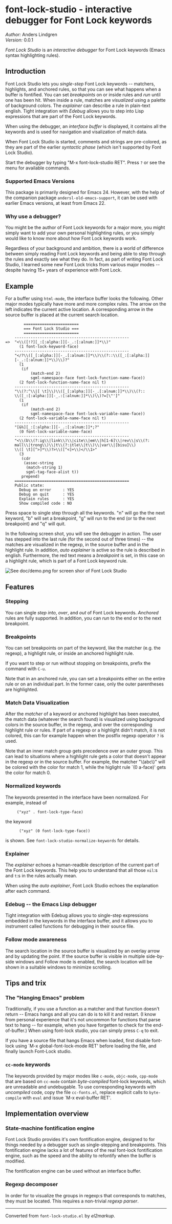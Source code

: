 # font-lock-studio - interactive debugger for Font Lock keywords

*Author:* Anders Lindgren<br>
*Version:* 0.0.1<br>

*Font Lock Studio* is an *interactive debugger* for Font Lock
keywords (Emacs syntax highlighting rules).

## Introduction

Font Lock Studio lets you *single-step* Font Lock keywords --
matchers, highlights, and anchored rules, so that you can see what
happens when a buffer is fontified. You can set *breakpoints* on or
inside rules and *run* until one has been hit. When inside a rule,
matches are *visualized* using a palette of background colors. The
*explainer* can describe a rule in plain-text english. Tight
integration with *Edebug* allows you to step into Lisp expressions
that are part of the Font Lock keywords.

When using the debugger, an *interface buffer* is displayed, it
contains all the keywords and is used for navigation and
visalization of match data.

When Font Lock Studio is started, comments and strings are
pre-colored, as they are part of the earlier *syntactic phase*
(which isn't supported by Font Lock Studio).

Start the debugger by typing "M-x font-lock-studio RET". Press `?`
or see the menu for available commands.

### Supported Emacs Versions

This package is primarily designed for Emacs 24. However, with the
help of the companion package `andersl-old-emacs-support`, it can
be used with earlier Emacs versions, at least from Emacs 22.

### Why use a debugger?

You might be the author of Font Lock keywords for a major more, you
might simply want to add your own personal highlighting rules, or
you simply would like to know more about how Font Lock keywords
work.

Regardless of your background and ambition, there is a world of
difference between simply reading Font Lock keywords and being able
to step through the rules and exactly see what they do. In fact, as
part of writing Font Lock Studio, I learned some new Font Lock
tricks from various major modes -- despite having 15+ years of
experience with Font Lock.

## Example

For a buffer using `html-mode`, the interface buffer looks the
following. Other major modes typically have more and more complex
rules. The arrow on the left indicates the current active location.
A corresponding arrow in the source buffer is placed at the current
search location.

            ========================
            === Font Lock Studio ===
            ========================
        --------------------------------------------------
    =>  "<\\([!?][_:[:alpha:]][-_.:[:alnum:]]*\\)"
          (1 font-lock-keyword-face)
        --------------------------------------------------
        "</?\\([_[:alpha:]][-_.[:alnum:]]*\\)\\(?::\\([_:[:alpha:]]
        [-_.:[:alnum:]]*\\)\\)?"
          (1
           (if
               (match-end 2)
               sgml-namespace-face font-lock-function-name-face))
          (2 font-lock-function-name-face nil t)
        --------------------------------------------------
        "\\(?:^\\|[ \t]\\)\\([_[:alpha:]][-_.[:alnum:]]*\\)\\(?::
        \\([_:[:alpha:]][-_.:[:alnum:]]*\\)\\)?=[\"']"
          (1
           (if
               (match-end 2)
               sgml-namespace-face font-lock-variable-name-face))
          (2 font-lock-variable-name-face nil t)
        --------------------------------------------------
        "[&%][_:[:alpha:]][-_.:[:alnum:]]*;?"
          (0 font-lock-variable-name-face)
        --------------------------------------------------
        "<\\(b\\(?:ig\\|link\\)\\|cite\\|em\\|h[1-6]\\|rev\\|s\\(?:
        mall\\|trong\\)\\|t\\(?:itle\\|t\\)\\|var\\|[bisu]\\)
        \\([ \t][^>]*\\)?>\\([^<]+\\)</\\1>"
          (3
           (cdr
            (assoc-string
             (match-string 1)
             sgml-tag-face-alist t))
           prepend)
        ==================================================
        Public state:
          Debug on error     : YES
          Debug on quit      : YES
          Explain rules      : YES
          Show compiled code : NO

Press space to single step through all the keywords. "n" will go
the the next keyword, "b" will set a breakpoint, "g" will run to
the end (or to the next breakpoint) and "q" will quit.

In the following screen shot, you will see the debugger in action.
The user has stepped into the last rule (for the second out of
three times) -- the matches are visualized in the regexp, in the
source buffer and in the highlight rule. In addition, *auto
explainer* is active so the rule is described in english.
Furthermore, the red text means a *breakpoint* is set, in this case
on a highlight rule, which is part of a Font Lock keyword rule.

![See doc/demo.png for screen shor of Font Lock Studio](doc/demo.png)

## Features

### Stepping

You can single *step into*, *over*, and *out* of Font Lock
keywords. *Anchored* rules are fully supported. In addition, you
can *run* to the end or to the next breakpoint.

### Breakpoints

You can set breakpoints on part of the keyword, like the matcher
(e.g. the regexp), a highlight rule, or inside an anchored highlight
rule.

If you want to step or run without stopping on breakpoints, prefix
the command with `C-u`.

Note that in an anchored rule, you can set a breakpoints either on
the entire rule or on an individual part. In the former case, only
the outer parentheses are highlighted.

### Match Data Visualization

After the *matcher* of a keyword or anchored highlight has been
executed, the match data (whatever the search found) is visualized
using background colors in the source buffer, in the regexp, and
over the corresponding highlight rule or rules. If part of a regexp
or a highlight didn't match, it is not colored, this can for
example happen when the postfix regexp operator `?` is used.

Note that an inner match group gets precedence over an outer group.
This can lead to situations where a highlight rule gets a color
that doesn't appear in the regexp or in the source buffer. For
example, the matcher "\\(abc\\)" will be colored with the color for
match 1, while the higlight rule `(0 a-face)' gets the color for
match 0.

### Normalized keywords

The keywords presented in the interface have been normalized. For
example, instead of

         ("xyz" . font-lock-type-face)

the keyword

          ("xyz" (0 font-lock-type-face))

is shown. See `font-lock-studio-normalize-keywords` for details.

### Explainer

The *explainer* echoes a human-readble description of the current
part of the Font Lock keywords. This help you to understand that
all those `nil`:s and `t`:s in the rules actually mean.

When using the *auto explainer*, Font Lock Studio echoes the
explanation after each command.

### Edebug -- the Emacs Lisp debugger

Tight integration with Edebug allows you to single-step expressions
embedded in the keywords in the interface buffer, and it allows you
to instrument called functions for debugging in their source file.

### Follow mode awareness

The search location in the source buffer is visualized by an
overlay arrow and by updating the point. If the source buffer is
visible in multiple side-by-side windows and Follow mode is
enabled, the search location will be shown in a suitable windows to
minimize scrolling.

## Tips and trix

### The "Hanging Emacs" problem

Traditionally, if you use a function as a matcher and that function
doesn't return -- Emacs hangs and all you can do is to kill it and
restart. (I know from personal experience that it's not uncommon
for functions that parse text to hang -- for example, when you have
forgetten to check for the end-of-buffer.) When using font-lock
studio, you can simply press `C-q` to exit.

If you have a source file that hangs Emacs when loaded, first
disable font-lock using `M-x global-font-lock-mode RET' before
loading the file, and finally launch Font-Lock studio.

### `cc-mode` keywords

The keywords provided by major modes like `c-mode`, `objc-mode`,
`cpp-mode` that are based on `cc-mode` contain *byte-compiled*
font-lock keywords, which are unreadable and undebugable. To use
corresponding keywords with *uncompiled* code, copy the file
`cc-fonts.el`, replace explicit calls to `byte-compile` with `eval`
and issue `M-x eval-buffer RET'.

## Implementation overview

### State-machine fontification engine

Font Lock Studio provides it's own fontification engine, designed
to for things needed by a debugger such as single-stepping and
breakpoints. This fontification engine lacks a lot of features of
the real font-lock fontification engine, such as the speed and the
ability to refontify when the buffer is modified.

The fontification engine can be used without an interface buffer.

### Regexp decomposer

In order for to visualize the groups in regexp:s that corresponds
to matches, they must be located. This requires a non-trivial
*regexp parser*.


---
Converted from `font-lock-studio.el` by *el2markup*.